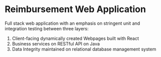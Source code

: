 # Reimbursement Web Application

Full stack web application with an emphasis on stringent unit and integration testing between three layers:

1. Client-facing dynamically created Webpages built with React
2. Business services on RESTful API on Java
3. Data Integrity maintained on relational database management system 
